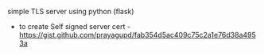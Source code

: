 simple TLS server using python (flask)

- to create Self signed server cert - https://gist.github.com/prayagupd/fab354d5ac409c75c2a1e76d38a4953a
